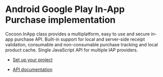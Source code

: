Android Google Play In-App Purchase implementation
===================================================

Cocoon.InApp class provides a multiplatform, easy to use and secure in-app purchase API. Built-in support for local and server-side receipt validation, consumable and non-consumable purchase tracking and local product cache. Single JavaScript API for multiple IAP providers.

* [Set up your project](https://github.com/ludei/atomic-plugins-inapps#javascript-api)

* [API documentation](http://ludei.github.io/cocoon-common/dist/doc/js/Cocoon.InApp.html) 